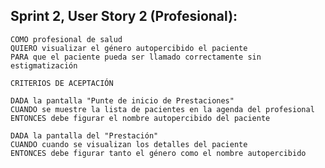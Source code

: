 ## Sprint 2, User Story 2 (Profesional):
        
    COMO profesional de salud
    QUIERO visualizar el género autopercibido el paciente
    PARA que el paciente pueda ser llamado correctamente sin estigmatización
    
    CRITERIOS DE ACEPTACIÓN

    DADA la pantalla "Punte de inicio de Prestaciones" 
    CUANDO se muestre la lista de pacientes en la agenda del profesional
    ENTONCES debe figurar el nombre autopercibido del paciente

    DADA la pantalla del "Prestación"
    CUANDO cuando se visualizan los detalles del paciente
    ENTONCES debe figurar tanto el género como el nombre autopercibido